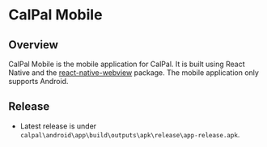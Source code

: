 # CalPal Mobile

## Overview
CalPal Mobile is the mobile application for CalPal. It is built using React Native and the [react-native-webview](https://www.npmjs.com/package/react-native-webview) package. The mobile application only supports Android. 

## Release
- Latest release is under `calpal\android\app\build\outputs\apk\release\app-release.apk`.